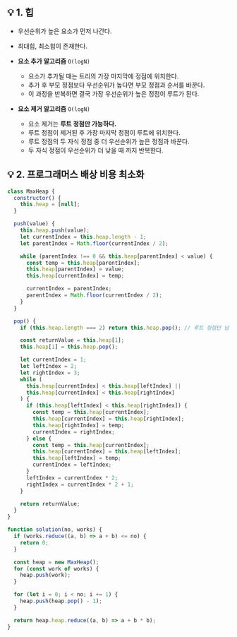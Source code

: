 ## 💡 1. 힙

- 우선순위가 높은 요소가 먼저 나간다.
- 최대힙, 최소힙이 존재한다.

- **요소 추가 알고리즘** `O(logN)`

  - 요소가 추가될 때는 트리의 가장 마지막에 정점에 위치한다.
  - 추가 후 부모 정점보다 우선순위가 높다면 부모 정점과 순서를 바꾼다.
  - 이 과정을 반복하면 결국 가장 우선순위가 높은 정점이 루트가 된다.

- **요소 제거 알고리즘** `O(logN)`
  - 요소 제거는 **루트 정점만 가능하다.**
  - 루트 정점이 제거된 후 가장 마지막 정점이 루트에 위치한다.
  - 루트 정점의 두 자식 정점 중 더 우선순위가 높은 정점과 바꾼다.
  - 두 자식 정점이 우선순위가 더 낮을 때 까지 반복한다.

## 💡 2. 프로그래머스 배상 비용 최소화

```js
class MaxHeap {
  constructor() {
    this.heap = [null];
  }

  push(value) {
    this.heap.push(value);
    let currentIndex = this.heap.length - 1;
    let parentIndex = Math.floor(currentIndex / 2);

    while (parentIndex !== 0 && this.heap[parentIndex] < value) {
      const temp = this.heap[parentIndex];
      this.heap[parentIndex] = value;
      this.heap[currentIndex] = temp;

      currentIndex = parentIndex;
      parentIndex = Math.floor(currentIndex / 2);
    }
  }

  pop() {
    if (this.heap.length === 2) return this.heap.pop(); // 루트 정점만 남은 경우

    const returnValue = this.heap[1];
    this.heap[1] = this.heap.pop();

    let currentIndex = 1;
    let leftIndex = 2;
    let rightIndex = 3;
    while (
      this.heap[currentIndex] < this.heap[leftIndex] ||
      this.heap[currentIndex] < this.heap[rightIndex]
    ) {
      if (this.heap[leftIndex] < this.heap[rightIndex]) {
        const temp = this.heap[currentIndex];
        this.heap[currentIndex] = this.heap[rightIndex];
        this.heap[rightIndex] = temp;
        currentIndex = rightIndex;
      } else {
        const temp = this.heap[currentIndex];
        this.heap[currentIndex] = this.heap[leftIndex];
        this.heap[leftIndex] = temp;
        currentIndex = leftIndex;
      }
      leftIndex = currentIndex * 2;
      rightIndex = currentIndex * 2 + 1;
    }

    return returnValue;
  }
}

function solution(no, works) {
  if (works.reduce((a, b) => a + b) <= no) {
    return 0;
  }

  const heap = new MaxHeap();
  for (const work of works) {
    heap.push(work);
  }

  for (let i = 0; i < no; i += 1) {
    heap.push(heap.pop() - 1);
  }

  return heap.heap.reduce((a, b) => a + b * b);
}
```
